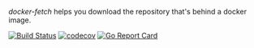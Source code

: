 _docker-fetch_ helps you download the repository that's behind a docker image.

[![Build Status](https://travis-ci.org/sp0x/docker-fetch.svg?branch=master)](https://travis-ci.org/sp0x/docker-fetch)
[![codecov](https://codecov.io/gh/sp0x/docker-fetch/branch/master/graph/badge.svg)](https://codecov.io/gh/sp0x/docker-fetch)
[![Go Report Card](https://goreportcard.com/badge/github.com/sp0x/docker-fetch)](https://goreportcard.com/report/github.com/sp0x/docker-fetch)
